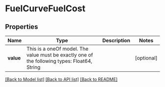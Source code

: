 # FuelCurveFuelCost



## Properties
Name | Type | Description | Notes
------------ | ------------- | ------------- | -------------
**value** | This is a oneOf model. The value must be exactly one of the following types: Float64, String |  | [optional] 




[[Back to Model list]](../README.md#models) [[Back to API list]](../README.md#api-endpoints) [[Back to README]](../README.md)


